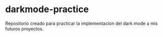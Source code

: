 # darkmode-practice
Repositorio creado para practicar la implementacion del dark mode a mis futuros proyectos.
